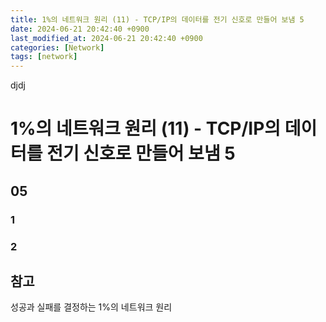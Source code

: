 ```yaml
---
title: 1%의 네트워크 원리 (11) - TCP/IP의 데이터를 전기 신호로 만들어 보냄 5
date: 2024-06-21 20:42:40 +0900
last_modified_at: 2024-06-21 20:42:40 +0900
categories: [Network]
tags: [network]
---
```


djdj

# 1%의 네트워크 원리 (11) - TCP/IP의 데이터를 전기 신호로 만들어 보냄 5

## 05

### 1

### 2

## 참고

성공과 실패를 결정하는 1%의 네트워크 원리
